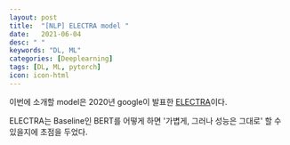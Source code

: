 ```yaml
---
layout: post
title:  "[NLP] ELECTRA model "
date:   2021-06-04
desc: " "
keywords: "DL, ML"
categories: [Deeplearning]
tags: [DL, ML, pytorch]
icon: icon-html
---
```


이번에 소개할 model은 2020년 google이 발표한 [ELECTRA](https://arxiv.org/abs/2003.10555)이다.

ELECTRA는 Baseline인 BERT를 어떻게 하면 '가볍게, 그러나 성능은 그대로' 할 수 있을지에 초점을 두었다. 


<br>
